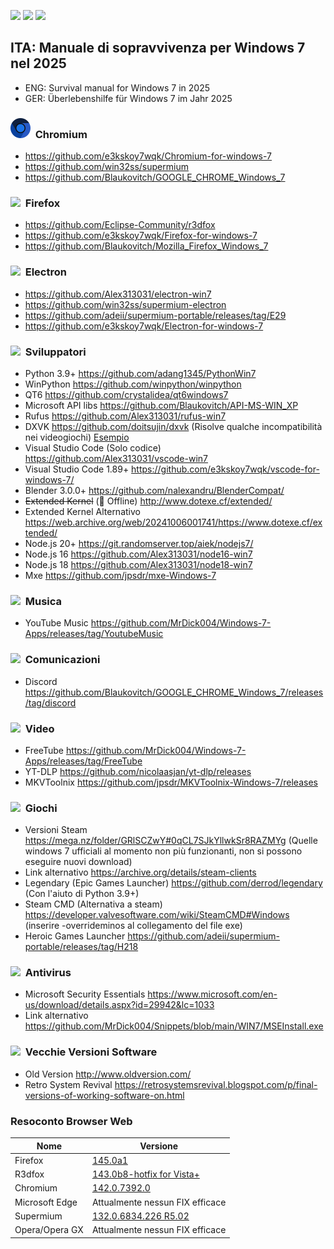 <img src="http://pngimg.com/uploads/windows_logos/windows_logos_PNG37.png" width="64"></img> <img src="https://fedoraproject.org/w/uploads/thumb/5/59/Nouveau_Fedora_logo.svg/2560px-Nouveau_Fedora_logo.svg.png" width="64"></img> <img src="https://gameware.com/wp-content/uploads/2020/07/nintendo-ds-logo-png-6.png" width="64"></img>

## ITA: Manuale di sopravvivenza per Windows 7 nel 2025
- ENG: Survival manual for Windows 7 in 2025 
- GER: Überlebenshilfe für Windows 7 im Jahr 2025

### <img src="https://github.com/Alex313031/Thorium/raw/refs/heads/main/logos/NEW/thorium.svg" width="32"></img>&nbsp; Chromium
- https://github.com/e3kskoy7wqk/Chromium-for-windows-7
- https://github.com/win32ss/supermium
- https://github.com/Blaukovitch/GOOGLE_CHROME_Windows_7

### <img src="https://logodownload.org/wp-content/uploads/2019/11/firefox-logo-1.png" width="32"></img>&nbsp; Firefox
- https://github.com/Eclipse-Community/r3dfox
- https://github.com/e3kskoy7wqk/Firefox-for-windows-7
- https://github.com/Blaukovitch/Mozilla_Firefox_Windows_7

### <img src="https://github.com/Alex313031/Thorium/raw/refs/heads/main/logos/STAGING/electron.svg" width="32"></img>&nbsp; Electron
- https://github.com/Alex313031/electron-win7
- https://github.com/win32ss/supermium-electron
- https://github.com/adeii/supermium-portable/releases/tag/E29
- https://github.com/e3kskoy7wqk/Electron-for-windows-7

### <img src="http://www.pngall.com/wp-content/uploads/5/Linux-Logo-PNG-File.png" width="32"></img>&nbsp; Sviluppatori
- Python 3.9+ https://github.com/adang1345/PythonWin7
- WinPython https://github.com/winpython/winpython
- QT6 https://github.com/crystalidea/qt6windows7
- Microsoft API libs https://github.com/Blaukovitch/API-MS-WIN_XP
- Rufus https://github.com/Alex313031/rufus-win7
- DXVK https://github.com/doitsujin/dxvk (Risolve qualche incompatibilità nei videogiochi) [Esempio](http://neonfloppy.sytes.net/blog/2021-03-01/)
- Visual Studio Code (Solo codice) https://github.com/Alex313031/vscode-win7
- Visual Studio Code 1.89+ https://github.com/e3kskoy7wqk/vscode-for-windows-7/
- Blender 3.0.0+ https://github.com/nalexandru/BlenderCompat/
- ~~Extended Kernel~~ (🔴 Offline) http://www.dotexe.cf/extended/
- Extended Kernel Alternativo https://web.archive.org/web/20241006001741/https://www.dotexe.cf/extended/
- Node.js 20+ https://git.randomserver.top/aiek/nodejs7/
- Node.js 16 https://github.com/Alex313031/node16-win7
- Node.js 18 https://github.com/Alex313031/node18-win7
- Mxe https://github.com/jpsdr/mxe-Windows-7

### <img src="https://static.vecteezy.com/system/resources/previews/017/395/384/original/youtube-music-icon-free-png.png" width="32"></img>&nbsp; Musica
- YouTube Music https://github.com/MrDick004/Windows-7-Apps/releases/tag/YoutubeMusic

### <img src="https://external-content.duckduckgo.com/iu/?u=https%3A%2F%2Fwww.freepnglogos.com%2Fuploads%2Femail-logo-png-30.png&f=1&nofb=1&ipt=fed364f245149b80e3b435e8f2d895aa605005be4caca801ff3d0ff203180954" width="32"></img>&nbsp; Comunicazioni
- Discord https://github.com/Blaukovitch/GOOGLE_CHROME_Windows_7/releases/tag/discord

### <img src="https://static.vecteezy.com/system/resources/previews/024/983/592/original/youtube-logo-transparent-free-png.png" width="32"></img>&nbsp; Video
- FreeTube https://github.com/MrDick004/Windows-7-Apps/releases/tag/FreeTube
- YT-DLP https://github.com/nicolaasjan/yt-dlp/releases
- MKVToolnix https://github.com/jpsdr/MKVToolnix-Windows-7/releases

### <img src="https://purepng.com/public/uploads/large/purepng.com-joystickgamepadgame-controlhandheld-controllervideo-games-controllerjoystick-1701528353777vdrm3.png" width="32"></img>&nbsp; Giochi
- Versioni Steam https://mega.nz/folder/GRlSCZwY#0qCL7SJkYllwkSr8RAZMYg (Quelle windows 7 ufficiali al momento non più funzionanti, non si possono eseguire nuovi download)
- Link alternativo https://archive.org/details/steam-clients
- Legendary (Epic Games Launcher) https://github.com/derrod/legendary (Con l'aiuto di Python 3.9+)
- Steam CMD (Alternativa a steam) https://developer.valvesoftware.com/wiki/SteamCMD#Windows (inserire -overrideminos al collegamento del file exe)
- Heroic Games Launcher https://github.com/adeii/supermium-portable/releases/tag/H218

### <img src="http://www.pngall.com/wp-content/uploads/2016/06/Virus-Transparent.png" width="32"></img>&nbsp; Antivirus 
- Microsoft Security Essentials https://www.microsoft.com/en-us/download/details.aspx?id=29942&lc=1033
- Link alternativo https://github.com/MrDick004/Snippets/blob/main/WIN7/MSEInstall.exe

### <img src="https://cdn.pixabay.com/photo/2020/05/01/18/49/floppy-disk-5118649_1280.png" width="32"></img>&nbsp; Vecchie Versioni Software 
- Old Version http://www.oldversion.com/
- Retro System Revival https://retrosystemsrevival.blogspot.com/p/final-versions-of-working-software-on.html

### Resoconto Browser Web

Nome                         | Versione                                                                        |  
-----------------------------|---------------------------------------------------------------------------------|
Firefox                      | [145.0a1](https://github.com/e3kskoy7wqk/Firefox-for-windows-7/releases)        |              
R3dfox                       | [143.0b8-hotfix for Vista+](https://github.com/Eclipse-Community/r3dfox/releases/)     |         
Chromium                     | [142.0.7392.0](https://github.com/e3kskoy7wqk/Chromium-for-windows-7/releases)  |        
Microsoft Edge               | Attualmente nessun FIX efficace                                                 |         
Supermium                    | [132.0.6834.226 R5.02](https://github.com/win32ss/supermium/releases)           |   
Opera/Opera GX               | Attualmente nessun FIX efficace                                                 |


                     






